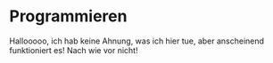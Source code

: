 # Programmieren

Hallooooo, ich hab keine Ahnung, was ich hier tue, aber anscheinend funktioniert es!
Nach wie vor nicht!